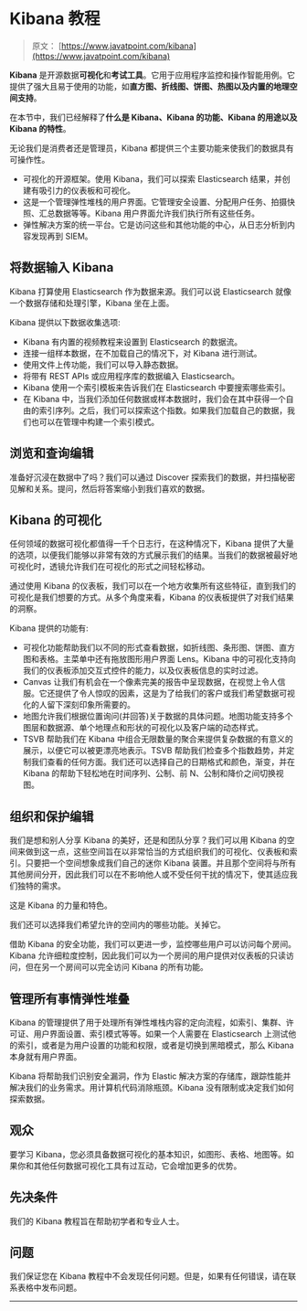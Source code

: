 # Kibana 教程

> 原文： [https://www.javatpoint.com/kibana](https://www.javatpoint.com/kibana)

**Kibana** 是开源数据**可视化**和**考试工具**。它用于应用程序监控和操作智能用例。它提供了强大且易于使用的功能，如**直方图、折线图、饼图、热图以及内置的地理空间支持**。

在本节中，我们已经解释了**什么是 Kibana、Kibana 的功能、Kibana 的用途以及 Kibana 的特性**。

无论我们是消费者还是管理员，Kibana 都提供三个主要功能来使我们的数据具有可操作性。

*   可视化的开源框架。使用 Kibana，我们可以探索 Elasticsearch 结果，并创建有吸引力的仪表板和可视化。
*   这是一个管理弹性堆栈的用户界面。它管理安全设置、分配用户任务、拍摄快照、汇总数据等等。Kibana 用户界面允许我们执行所有这些任务。
*   弹性解决方案的统一平台。它是访问这些和其他功能的中心，从日志分析到内容发现再到 SIEM。

## 将数据输入 Kibana

Kibana 打算使用 Elasticsearch 作为数据来源。我们可以说 Elasticsearch 就像一个数据存储和处理引擎，Kibana 坐在上面。

Kibana 提供以下数据收集选项:

*   Kibana 有内置的视频教程来设置到 Elasticsearch 的数据流。
*   连接一组样本数据，在不加载自己的情况下，对 Kibana 进行测试。
*   使用文件上传功能，我们可以导入静态数据。
*   将带有 REST APIs 或应用程序库的数据编入 Elasticsearch。
*   Kibana 使用一个索引模板来告诉我们在 Elasticsearch 中要搜索哪些索引。
*   在 Kibana 中，当我们添加任何数据或样本数据时，我们会在其中获得一个自由的索引序列。之后，我们可以探索这个指数。如果我们加载自己的数据，我们也可以在管理中构建一个索引模式。

## 浏览和查询编辑

准备好沉浸在数据中了吗？我们可以通过 Discover 探索我们的数据，并扫描秘密见解和关系。提问，然后将答案缩小到我们喜欢的数据。

## Kibana 的可视化

任何领域的数据可视化都值得一千个日志行，在这种情况下，Kibana 提供了大量的选项，以便我们能够以非常有效的方式展示我们的结果。当我们的数据被最好地可视化时，透镜允许我们在可视化的形式之间轻松移动。

通过使用 Kibana 的仪表板，我们可以在一个地方收集所有这些特征，直到我们的可视化是我们想要的方式。从多个角度来看，Kibana 的仪表板提供了对我们结果的洞察。

Kibana 提供的功能有:

*   可视化功能帮助我们以不同的形式查看数据，如折线图、条形图、饼图、直方图和表格。主菜单中还有拖放图形用户界面 Lens。Kibana 中的可视化支持向我们的仪表板添加交互式控件的能力，以及仪表板信息的实时过滤。
*   Canvas 让我们有机会在一个像素完美的报告中呈现数据，在视觉上令人信服。它还提供了令人惊叹的因素，这是为了给我们的客户或我们希望数据可视化的人留下深刻印象所需要的。
*   地图允许我们根据位置询问(并回答)关于数据的具体问题。地图功能支持多个图层和数据源、单个地理点和形状的可视化以及客户端的动态样式。
*   TSVB 帮助我们在 Kibana 中组合无限数量的聚合来提供复杂数据的有意义的展示，以便它可以被更漂亮地表示。TSVB 帮助我们检查多个指数趋势，并定制我们查看的任何方面。我们还可以选择自己的日期格式和颜色，渐变，并在 Kibana 的帮助下轻松地在时间序列、公制、前 N、公制和降价之间切换视图。

## 组织和保护编辑

我们是想和别人分享 Kibana 的美好，还是和团队分享？我们可以用 Kibana 的空间来做到这一点，这些空间旨在以非常恰当的方式组织我们的可视化、仪表板和索引。只要把一个空间想象成我们自己的迷你 Kibana 装置。并且那个空间将与所有其他房间分开，因此我们可以在不影响他人或不受任何干扰的情况下，使其适应我们独特的需求。

这是 Kibana 的力量和特色。

我们还可以选择我们希望允许的空间内的哪些功能。关掉它。

借助 Kibana 的安全功能，我们可以更进一步，监控哪些用户可以访问每个房间。Kibana 允许细粒度控制，因此我们可以为一个房间的用户提供对仪表板的只读访问，但在另一个房间可以完全访问 Kibana 的所有功能。

## 管理所有事情弹性堆叠

Kibana 的管理提供了用于处理所有弹性堆栈内容的定向流程，如索引、集群、许可证、用户界面设置、索引模式等等。如果一个人需要在 Elasticsearch 上测试他的索引，或者是为用户设置的功能和权限，或者是切换到黑暗模式，那么 Kibana 本身就有用户界面。

Kibana 将帮助我们识别安全漏洞，作为 Elastic 解决方案的存储库，跟踪性能并解决我们的业务需求。用计算机代码消除瓶颈。Kibana 没有限制或决定我们如何探索数据。

## 观众

要学习 Kibana，您必须具备数据可视化的基本知识，如图形、表格、地图等。如果你和其他任何数据可视化工具有过互动，它会增加更多的优势。

## 先决条件

我们的 Kibana 教程旨在帮助初学者和专业人士。

## 问题

我们保证您在 Kibana 教程中不会发现任何问题。但是，如果有任何错误，请在联系表格中发布问题。

* * *